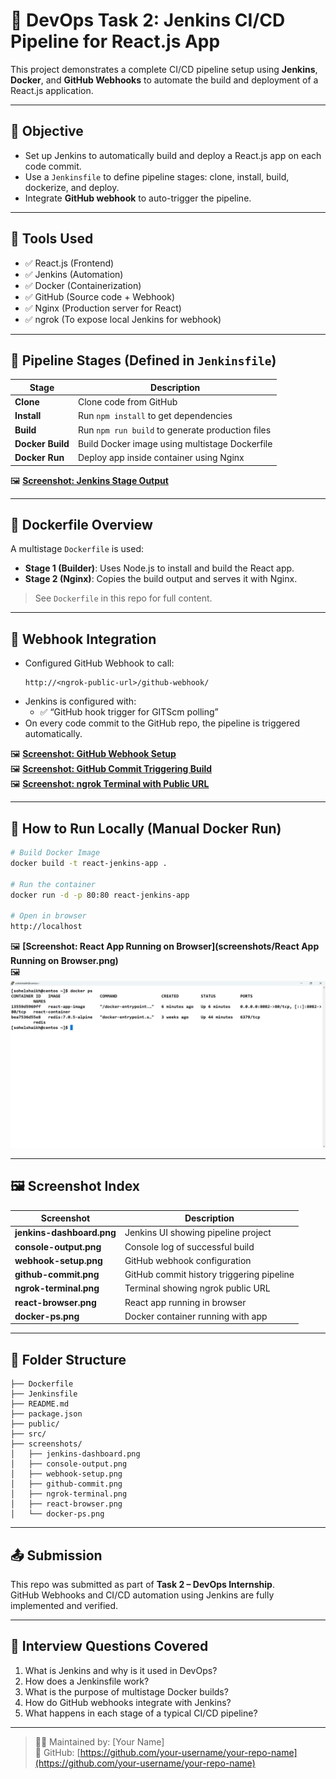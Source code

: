 # 🚀 DevOps Task 2: Jenkins CI/CD Pipeline for React.js App

This project demonstrates a complete CI/CD pipeline setup using **Jenkins**, **Docker**, and **GitHub Webhooks** to automate the build and deployment of a React.js application.

---

## 📌 Objective

- Set up Jenkins to automatically build and deploy a React.js app on each code commit.
- Use a `Jenkinsfile` to define pipeline stages: clone, install, build, dockerize, and deploy.
- Integrate **GitHub webhook** to auto-trigger the pipeline.

---

## 🧰 Tools Used

- ✅ React.js (Frontend)
- ✅ Jenkins (Automation)
- ✅ Docker (Containerization)
- ✅ GitHub (Source code + Webhook)
- ✅ Nginx (Production server for React)
- ✅ ngrok (To expose local Jenkins for webhook)

---

## 🧪 Pipeline Stages (Defined in `Jenkinsfile`)

| Stage | Description |
|-------|-------------|
| **Clone** | Clone code from GitHub |
| **Install** | Run `npm install` to get dependencies |
| **Build** | Run `npm run build` to generate production files |
| **Docker Build** | Build Docker image using multistage Dockerfile |
| **Docker Run** | Deploy app inside container using Nginx |

🖼️ **[Screenshot: Jenkins Stage Output](screenshots/console-output.png)**

---

## 🐳 Dockerfile Overview

A multistage `Dockerfile` is used:
- **Stage 1 (Builder)**: Uses Node.js to install and build the React app.
- **Stage 2 (Nginx)**: Copies the build output and serves it with Nginx.

> See `Dockerfile` in this repo for full content.

---

## 🔁 Webhook Integration

- Configured GitHub Webhook to call:
  ```
  http://<ngrok-public-url>/github-webhook/
  ```
- Jenkins is configured with:
  - ✅ “GitHub hook trigger for GITScm polling”
- On every code commit to the GitHub repo, the pipeline is triggered automatically.

🖼️ **[Screenshot: GitHub Webhook Setup](screenshots/webhook-setup.png)**  
🖼️ **[Screenshot: GitHub Commit Triggering Build](screenshots/github-commit.png)**  
🖼️ **[Screenshot: ngrok Terminal with Public URL](screenshots/ngrok-terminal.png)**

---

## 🚀 How to Run Locally (Manual Docker Run)

```bash
# Build Docker Image
docker build -t react-jenkins-app .

# Run the container
docker run -d -p 80:80 react-jenkins-app

# Open in browser
http://localhost
```

🖼️ **[Screenshot: React App Running on Browser](screenshots/React App Running on Browser.png)**  
🖼️   ![Screenshot: Docker Container Running](https://github.com/Sohel9146/TASK-2-ReactJs_CI-CD_Pipeline/blob/main/screenshots/Docker%20Container%20Running.png?raw=true)


---

## 🖼️ Screenshot Index

| Screenshot | Description |
|------------|-------------|
| **jenkins-dashboard.png** | Jenkins UI showing pipeline project |
| **console-output.png** | Console log of successful build |
| **webhook-setup.png** | GitHub webhook configuration |
| **github-commit.png** | GitHub commit history triggering pipeline |
| **ngrok-terminal.png** | Terminal showing ngrok public URL |
| **react-browser.png** | React app running in browser |
| **docker-ps.png** | Docker container running with app |

---

## 📁 Folder Structure

```
├── Dockerfile
├── Jenkinsfile
├── README.md
├── package.json
├── public/
├── src/
├── screenshots/
│   ├── jenkins-dashboard.png
│   ├── console-output.png
│   ├── webhook-setup.png
│   ├── github-commit.png
│   ├── ngrok-terminal.png
│   ├── react-browser.png
│   └── docker-ps.png
```

---

## 📤 Submission

This repo was submitted as part of **Task 2 – DevOps Internship**.  
GitHub Webhooks and CI/CD automation using Jenkins are fully implemented and verified.

---

## 🙋 Interview Questions Covered

1. What is Jenkins and why is it used in DevOps?
2. How does a Jenkinsfile work?
3. What is the purpose of multistage Docker builds?
4. How do GitHub webhooks integrate with Jenkins?
5. What happens in each stage of a typical CI/CD pipeline?

---

> 👨‍💻 Maintained by: [Your Name]  
> 🔗 GitHub: [https://github.com/your-username/your-repo-name](https://github.com/your-username/your-repo-name)
